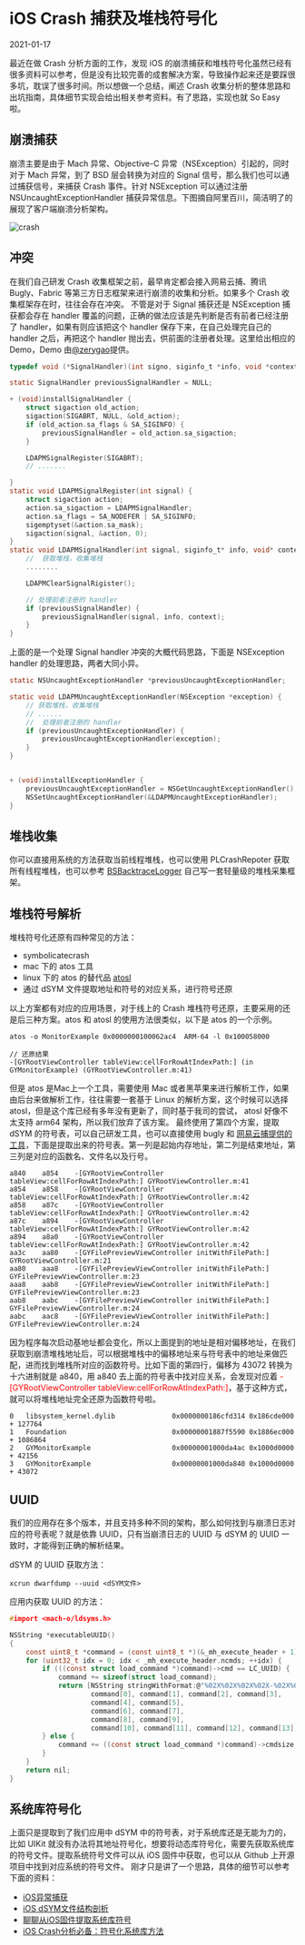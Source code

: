 <!-- README.md -->

# iOS Crash 捕获及堆栈符号化

2021-01-17

最近在做 Crash 分析方面的工作，发现 iOS 的崩溃捕获和堆栈符号化虽然已经有很多资料可以参考，但是没有比较完善的成套解决方案，导致操作起来还是要踩很多坑，耽误了很多时间。所以想做一个总结，阐述 Crash 收集分析的整体思路和出坑指南，具体细节实现会给出相关参考资料。有了思路，实现也就 So Easy 啦。

## 崩溃捕获

崩溃主要是由于 Mach 异常、Objective-C 异常（NSException）引起的，同时对于 Mach 异常，到了 BSD 层会转换为对应的 Signal 信号，那么我们也可以通过捕获信号，来捕获 Crash 事件。针对 NSException 可以通过注册 NSUncaughtExceptionHandler 捕获异常信息。下图摘自阿里百川，简洁明了的展现了客户端崩溃分析架构。

![crash](crash.png)

## 冲突

 在我们自己研发 Crash 收集框架之前，最早肯定都会接入网易云捕、腾讯 Bugly、Fabric 等第三方日志框架来进行崩溃的收集和分析。如果多个 Crash 收集框架存在时，往往会存在冲突。
不管是对于 Signal 捕获还是 NSException 捕获都会存在 handler 覆盖的问题，正确的做法应该是先判断是否有前者已经注册了 handler，如果有则应该把这个 handler 保存下来，在自己处理完自己的 handler 之后，再把这个 handler 抛出去，供前面的注册者处理。这里给出相应的 Demo，Demo 由[@zerygao](https://link.juejin.cn/?target=http%3A%2F%2Fwww.jianshu.com%2Fu%2F42a8a0e6abaf)提供。

```c
typedef void (*SignalHandler)(int signo, siginfo_t *info, void *context);

static SignalHandler previousSignalHandler = NULL;

+ (void)installSignalHandler {
    struct sigaction old_action;
    sigaction(SIGABRT, NULL, &old_action);
    if (old_action.sa_flags & SA_SIGINFO) {
        previousSignalHandler = old_action.sa_sigaction;
    }

    LDAPMSignalRegister(SIGABRT);
    // .......

}
static void LDAPMSignalRegister(int signal) {
    struct sigaction action;
    action.sa_sigaction = LDAPMSignalHandler;
    action.sa_flags = SA_NODEFER | SA_SIGINFO;
    sigemptyset(&action.sa_mask);
    sigaction(signal, &action, 0);
}
static void LDAPMSignalHandler(int signal, siginfo_t* info, void* context) {
    //  获取堆栈，收集堆栈
    ........

    LDAPMClearSignalRigister();

    // 处理前者注册的 handler
    if (previousSignalHandler) {
        previousSignalHandler(signal, info, context);
    }
}

```

上面的是一个处理 Signal handler 冲突的大概代码思路，下面是 NSException handler 的处理思路，两者大同小异。

```c
static NSUncaughtExceptionHandler *previousUncaughtExceptionHandler;

static void LDAPMUncaughtExceptionHandler(NSException *exception) {
    // 获取堆栈，收集堆栈
    // ......
    //  处理前者注册的 handler
    if (previousUncaughtExceptionHandler) {
        previousUncaughtExceptionHandler(exception);
    }
}


+ (void)installExceptionHandler {
    previousUncaughtExceptionHandler = NSGetUncaughtExceptionHandler();
    NSSetUncaughtExceptionHandler(&LDAPMUncaughtExceptionHandler);
}
```

## 堆栈收集

你可以直接用系统的方法获取当前线程堆栈，也可以使用 PLCrashRepoter 获取所有线程堆栈，也可以参考 [BSBacktraceLogger](https://link.juejin.cn/?target=https%3A%2F%2Fgithub.com%2Fbestswifter%2FBSBacktraceLogger) 自己写一套轻量级的堆栈采集框架。


## 堆栈符号解析

堆栈符号化还原有四种常见的方法：

- symbolicatecrash
- mac 下的 atos 工具
- linux 下的 atos 的替代品 [atosl](https://link.juejin.cn/?target=https%3A%2F%2Fgithub.com%2Ffacebookarchive%2Fatosl)
- 通过 dSYM 文件提取地址和符号的对应关系，进行符号还原

以上方案都有对应的应用场景，对于线上的 Crash 堆栈符号还原，主要采用的还是后三种方案。atos 和 atosl 的使用方法很类似，以下是 atos 的一个示例。

```
atos -o MonitorExample 0x0000000100062ac4  ARM-64 -l 0x100058000

// 还原结果
-[GYRootViewController tableView:cellForRowAtIndexPath:] (in GYMonitorExample) (GYRootViewController.m:41)
```
但是 atos 是Mac上一个工具，需要使用 Mac 或者黑苹果来进行解析工作，如果由后台来做解析工作，往往需要一套基于 Linux 的解析方案，这个时候可以选择 atosl，但是这个库已经有多年没有更新了，同时基于我司的尝试， atosl 好像不太支持 arm64 架构，所以我们放弃了该方案。
最终使用了第四个方案，提取 dSYM 的符号表，可以自己研发工具，也可以直接使用 bugly 和 [网易云捕提供的工具](https://link.juejin.cn/?target=http%3A%2F%2Fcrash.163.com%2F%23dumply%2Ffaq%2Fios%2Foc)，下面是提取出来的符号表。第一列是起始内存地址，第二列是结束地址，第三列是对应的函数名、文件名以及行号。

```
a840    a854    -[GYRootViewController tableView:cellForRowAtIndexPath:] GYRootViewController.m:41
a854    a858    -[GYRootViewController tableView:cellForRowAtIndexPath:] GYRootViewController.m:42
a858    a87c    -[GYRootViewController tableView:cellForRowAtIndexPath:] GYRootViewController.m:42
a87c    a894    -[GYRootViewController tableView:cellForRowAtIndexPath:] GYRootViewController.m:42
a894    a8a0    -[GYRootViewController tableView:cellForRowAtIndexPath:] GYRootViewController.m:42
aa3c    aa80    -[GYFilePreviewViewController initWithFilePath:] GYRootViewController.m:21
aa80    aaa8    -[GYFilePreviewViewController initWithFilePath:] GYFilePreviewViewController.m:23
aaa8    aab8    -[GYFilePreviewViewController initWithFilePath:] GYFilePreviewViewController.m:23
aab8    aabc    -[GYFilePreviewViewController initWithFilePath:] GYFilePreviewViewController.m:24
aabc    aac8    -[GYFilePreviewViewController initWithFilePath:] GYFilePreviewViewController.m:24
```

因为程序每次启动基地址都会变化，所以上面提到的地址是相对偏移地址，在我们获取到崩溃堆栈地址后，可以根据堆栈中的偏移地址来与符号表中的地址来做匹配，进而找到堆栈所对应的函数符号。比如下面的第四行，偏移为 43072 转换为十六进制就是 a840，用 a840 去上面的符号表中找对应关系，会发现对应着 <font color=red >-[GYRootViewController tableView:cellForRowAtIndexPath:]</font>，基于这种方式，就可以将堆栈地址完全还原为函数符号啦。

```
0   libsystem_kernel.dylib              0x0000000186cfd314 0x186cde000 + 127764
1   Foundation                          0x00000001887f5590 0x1886ec000 + 1086864
2   GYMonitorExample                    0x00000001000da4ac 0x1000d0000 + 42156
3   GYMonitorExample                    0x00000001000da840 0x1000d0000 + 43072

```

## UUID

我们的应用存在多个版本，并且支持多种不同的架构，那么如何找到与崩溃日志对应的符号表呢？就是依靠 UUID，只有当崩溃日志的 UUID 与 dSYM 的 UUID 一致时，才能得到正确的解析结果。

dSYM 的 UUID 获取方法：

```
xcrun dwarfdump --uuid <dSYM文件>
```

应用内获取 UUID 的方法：

```c
#import <mach-o/ldsyms.h>

NSString *executableUUID()
{
    const uint8_t *command = (const uint8_t *)(&_mh_execute_header + 1);
    for (uint32_t idx = 0; idx < _mh_execute_header.ncmds; ++idx) {
        if (((const struct load_command *)command)->cmd == LC_UUID) {
            command += sizeof(struct load_command);
            return [NSString stringWithFormat:@"%02X%02X%02X%02X-%02X%02X-%02X%02X-%02X%02X-%02X%02X%02X%02X%02X%02X",
                    command[0], command[1], command[2], command[3],
                    command[4], command[5],
                    command[6], command[7],
                    command[8], command[9],
                    command[10], command[11], command[12], command[13], command[14], command[15]];
        } else {
            command += ((const struct load_command *)command)->cmdsize;
        }
    }
    return nil;
}

```

## 系统库符号化

上面只是提取到了我们应用中 dSYM 中的符号表，对于系统库还是无能为力的，比如 UIKit 就没有办法将其地址符号化，想要将动态库符号化，需要先获取系统库的符号文件。提取系统符号文件可以从 iOS 固件中获取，也可以从 Github 上开源项目中找到对应系统的符号文件。
刚才只是讲了一个思路，具体的细节可以参考下面的资料：

* [iOS异常捕获 ](https://link.juejin.cn/?target=http%3A%2F%2Fwww.iosxxx.com%2Fblog%2F2015-08-29-iosyi-chang-bu-huo.html)
* [iOS dSYM文件结构剖析](https://link.juejin.cn/?target=http%3A%2F%2Fwww.csdn.net%2Farticle%2F2015-08-04%2F2825369)
* [聊聊从iOS固件提取系统库符号](https://link.juejin.cn/?target=http%3A%2F%2Fblog.csdn.net%2Fcrash163%2Farticle%2Fdetails%2F52634606)
* [iOS Crash分析必备：符号化系统库方法](https://link.juejin.cn/?target=https%3A%2F%2Fzuikyo.github.io%2F2016%2F12%2F18%2FiOS%2520Crash%25E6%2597%25A5%25E5%25BF%2597%25E5%2588%2586%25E6%259E%2590%25E5%25BF%2585%25E5%25A4%2587%25EF%25BC%259A%25E7%25AC%25A6%25E5%258F%25B7%25E5%258C%2596%25E7%25B3%25BB%25E7%25BB%259F%25E5%25BA%2593%25E6%2596%25B9%25E6%25B3%2595%2F)



